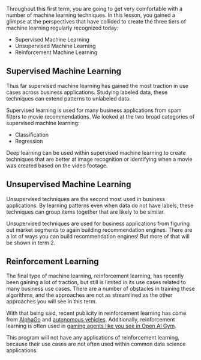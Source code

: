 Throughout this first term, you are going to get very comfortable with a number of machine learning techniques. In this lesson, you gained a glimpse at the perspectives that have collided to create the three tiers of machine learning regularly recognized today:  

* Supervised Machine Learning  
* Unsupervised Machine Learning  
* Reinforcement Machine Learning  


## Supervised Machine Learning

Thus far supervised machine learning has gained the most traction in use cases across business applications. Studying labeled data, these techniques can extend patterns to unlabeled data.  

Supervised learning is used for many business applications from spam filters to movie recommendations. We looked at the two broad categories of supervised machine learning:  

* Classification  
* Regression  

Deep learning can be used within supervised machine learning to create techniques that are better at image recognition or identifying when a movie was created based on the video footage.


## Unsupervised Machine Learning

Unsupervised techniques are the second most used in business applications. By learning patterns even when data do not have labels, these techniques can group items together that are likely to be similar.   

Unsupervised techniques are used for business applications from figuring out market segments to again building recommendation engines. There are a lot of ways you can build recommendation engines! But more of that will be shown in term 2.


## Reinforcement Learning

The final type of machine learning, reinforcement learning, has recently been gaining a lot of traction, but still is limited in its use cases related to many business use cases. There are a number of obstacles in training these algorithms, and the approaches are not as streamlined as the other approaches you will see in this term.  

With that being said, recent publicity in reinforcement learning has come from [AlphaGo](https://deepmind.com/blog/alphago-zero-learning-scratch/) and [autonomous vehicles](http://cs231n.stanford.edu/reports/2016/pdfs/112_Report.pdf). Additionally, reinforcement learning is often used in [gaming agents like you see in Open AI Gym](https://gym.openai.com/).

This program will not have any applications of reinforcement learning, because their use cases are not often used within common data science applications.
